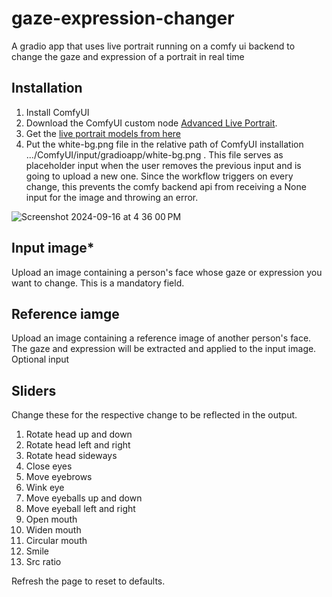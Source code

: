 # gaze-expression-changer
A gradio app that uses live portrait running on a comfy ui backend to change the gaze and expression of a portrait in real time

## Installation
1. Install ComfyUI
2. Download the ComfyUI custom node [Advanced Live Portrait](https://github.com/PowerHouseMan/ComfyUI-AdvancedLivePortrait).
3. Get the [live portrait models from here](https://huggingface.co/Kijai/LivePortrait_safetensors/tree/main)
4. Put the white-bg.png file in the relative path of ComfyUI installation .../ComfyUI/input/gradioapp/white-bg.png . This file serves as placeholder input when the user removes the previous input and is going to upload a new one. Since the workflow triggers on every change, this prevents the comfy backend api from receiving a None input for the image and throwing an error.

![Screenshot 2024-09-16 at 4 36 00 PM](https://github.com/user-attachments/assets/dfe2c22f-09b2-41fe-8d91-2fcc59374a08)

## Input image*
Upload an image containing a person's face whose gaze or expression you want to change. This is a mandatory field.

## Reference iamge
Upload an image containing a reference image of another person's face. The gaze and expression will be extracted and applied to the input image. Optional input

## Sliders
Change these for the respective change to be reflected in the output.
1. Rotate head up and down
2. Rotate head left and right
3. Rotate head sideways
4. Close eyes
5. Move eyebrows
6. Wink eye
7. Move eyeballs up and down
8. Move eyeball left and right
9. Open mouth
10. Widen mouth
11. Circular mouth
12. Smile
13. Src ratio

Refresh the page to reset to defaults.
